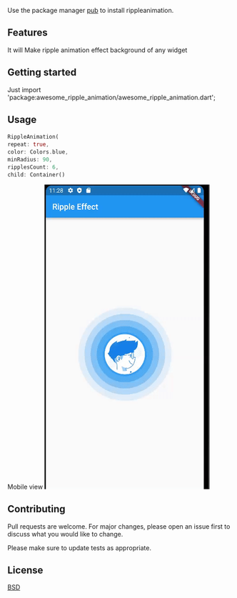 <!-- 
Simple and customizable ripple animation for flutter app! Check out our preview gifs for a view of what simple ripple animation can do.
-->
Use the package manager [pub](https://pub.dev/) to install rippleanimation.

## Features

It will Make ripple animation effect background of any widget

## Getting started

Just import 'package:awesome_ripple_animation/awesome_ripple_animation.dart';

## Usage

```dart
RippleAnimation(
repeat: true,
color: Colors.blue,
minRadius: 90,
ripplesCount: 6,
child: Container()
```
Mobile view
![](https://github.com/AwabSabir373/awesome_ripple_animation/blob/0fe011584e0e1effdeb24ea90a68bb0cc6251940/gif/snapshot.gif?raw=true)


## Contributing
Pull requests are welcome. For major changes, please open an issue first to discuss what you would like to change.

Please make sure to update tests as appropriate.

## License
[BSD](https://opensource.org/licenses/MIT)
